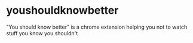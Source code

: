 youshouldknowbetter
===================

"You should know better" is a chrome extension helping you not to watch stuff you know you shouldn't
